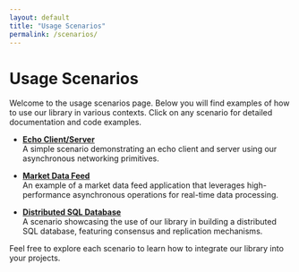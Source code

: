 ```yaml
---
layout: default
title: "Usage Scenarios"
permalink: /scenarios/
---
```


# Usage Scenarios

Welcome to the usage scenarios page. Below you will find examples of how to use our library in various contexts. Click on any scenario for detailed documentation and code examples.

- **[Echo Client/Server](/echoclientserver/)**  
  A simple scenario demonstrating an echo client and server using our asynchronous networking primitives.

- **[Market Data Feed](/marketdata/)**  
  An example of a market data feed application that leverages high-performance asynchronous operations for real-time data processing.

- **[Distributed SQL Database](https://www.linkedin.com/posts/alexey-ozeritskiy_its-been-a-while-since-i-last-wrote-about-activity-7278402000516485120-Ibp0?utm_source=share&utm_medium=member_desktop)**  
  A scenario showcasing the use of our library in building a distributed SQL database, featuring consensus and replication mechanisms.

Feel free to explore each scenario to learn how to integrate our library into your projects.

